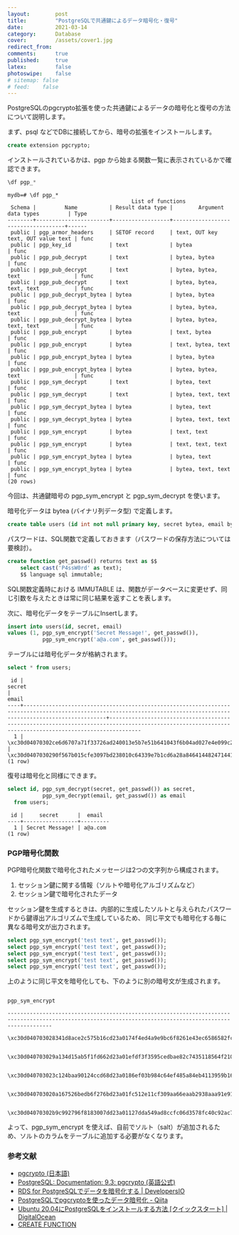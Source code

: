 ```yaml
---
layout:        post
title:         "PostgreSQLで共通鍵によるデータ暗号化・復号"
date:          2021-03-14
category:      Database
cover:         /assets/cover1.jpg
redirect_from:
comments:      true
published:     true
latex:         false
photoswipe:    false
# sitemap: false
# feed:    false
---
```


PostgreSQLのpgcrypto拡張を使った共通鍵によるデータの暗号化と復号の方法について説明します。

まず、psql などでDBに接続してから、暗号の拡張をインストールします。

```sql
create extension pgcrypto;
```

インストールされているかは、pgp から始まる関数一覧に表示されているかで確認できます。

```sql
\df pgp_*
```

```psql
mydb=# \df pgp_*
                                       List of functions
 Schema |         Name          | Result data type |        Argument data types         | Type
--------+-----------------------+------------------+------------------------------------+------
 public | pgp_armor_headers     | SETOF record     | text, OUT key text, OUT value text | func
 public | pgp_key_id            | text             | bytea                              | func
 public | pgp_pub_decrypt       | text             | bytea, bytea                       | func
 public | pgp_pub_decrypt       | text             | bytea, bytea, text                 | func
 public | pgp_pub_decrypt       | text             | bytea, bytea, text, text           | func
 public | pgp_pub_decrypt_bytea | bytea            | bytea, bytea                       | func
 public | pgp_pub_decrypt_bytea | bytea            | bytea, bytea, text                 | func
 public | pgp_pub_decrypt_bytea | bytea            | bytea, bytea, text, text           | func
 public | pgp_pub_encrypt       | bytea            | text, bytea                        | func
 public | pgp_pub_encrypt       | bytea            | text, bytea, text                  | func
 public | pgp_pub_encrypt_bytea | bytea            | bytea, bytea                       | func
 public | pgp_pub_encrypt_bytea | bytea            | bytea, bytea, text                 | func
 public | pgp_sym_decrypt       | text             | bytea, text                        | func
 public | pgp_sym_decrypt       | text             | bytea, text, text                  | func
 public | pgp_sym_decrypt_bytea | bytea            | bytea, text                        | func
 public | pgp_sym_decrypt_bytea | bytea            | bytea, text, text                  | func
 public | pgp_sym_encrypt       | bytea            | text, text                         | func
 public | pgp_sym_encrypt       | bytea            | text, text, text                   | func
 public | pgp_sym_encrypt_bytea | bytea            | bytea, text                        | func
 public | pgp_sym_encrypt_bytea | bytea            | bytea, text, text                  | func
(20 rows)
```

今回は、共通鍵暗号の pgp_sym_encrypt と pgp_sym_decrypt を使います。

暗号化データは bytea (バイナリ列データ型) で定義します。

```sql
create table users (id int not null primary key, secret bytea, email bytea);
```

パスワードは、SQL関数で定義しておきます（パスワードの保存方法については要検討）。

```sql
create function get_passwd() returns text as $$
    select cast('P4ssW0rd' as text);
    $$ language sql immutable;
```

SQL関数定義時における IMMUTABLE は、関数がデータベースに変更せず、同じ引数を与えたときは常に同じ結果を返すことを表します。

次に、暗号化データをテーブルにInsertします。

```sql
insert into users(id, secret, email)
values (1, pgp_sym_encrypt('Secret Message!', get_passwd()), 
           pgp_sym_encrypt('a@a.com', get_passwd()));
```

テーブルには暗号化データが格納されます。

```sql
select * from users;
```

```psql
 id |                                                                                secret                                                                                |                                                                        email
----+----------------------------------------------------------------------------------------------------------------------------------------------------------------------+------------------------------------------------------------------------------------------------------------------------------------------------------
  1 | \xc30d04070302ce6d6707a71f33726ad240013e5b7e51b641043f6b04ad027e4e099c2a4210c8b7759d331d78c532ce6d0caeed398389b90bee11e365fcd5501d5bccb5a752bfe55be3697958455ea9e38b | \xc30d0407030290f567b015cfe3097bd238010c64339e7b1cd6a28a8464144824714416f38b51d1686d678365ba9ac1f672664ede989a21a15320f5c5c6ea9bd3b7047e70798cb2fc58
(1 row)
```

復号は暗号化と同様にできます。

```sql
select id, pgp_sym_decrypt(secret, get_passwd()) as secret, 
           pgp_sym_decrypt(email, get_passwd()) as email
  from users;
```

```psql
 id |     secret      |  email
----+-----------------+---------
  1 | Secret Message! | a@a.com
(1 row)
```


### PGP暗号化関数

PGP暗号化関数で暗号化されたメッセージは2つの文字列から構成されます。

1. セッション鍵に関する情報（ソルトや暗号化アルゴリズムなど）
2. セッション鍵で暗号化されたデータ

セッション鍵を生成するときは、内部的に生成したソルトと与えられたパスワードから鍵導出アルゴリズムで生成しているため、
同じ平文でも暗号化する毎に異なる暗号文が出力されます。


```sql
select pgp_sym_encrypt('test text', get_passwd());
select pgp_sym_encrypt('test text', get_passwd());
select pgp_sym_encrypt('test text', get_passwd());
select pgp_sym_encrypt('test text', get_passwd());
select pgp_sym_encrypt('test text', get_passwd());
```

上のように同じ平文を暗号化しても、下のように別の暗号文が生成されます。

```psql
                                                                     pgp_sym_encrypt

----------------------------------------------------------------------------------------------------------------------------------------------------------
 \xc30d040703028341d8ace2c575b16cd23a0174f4ed4a9e9bc6f8261e43ec6586582fc3ae07a42cb861c9fd64e80c85573f4ffb8b032d8cf41ad5d25b953f461545238dc1e13619efccfec5

 \xc30d040703029a134d15ab5f1fd662d23a01efdf3f3595cedbae82c7435118564f21043bbfbb4b363a2508f8147d139a30cd058ba748237f2f7c714707ca322f6894e72776f710db8bfae0

 \xc30d040703023c124baa90124ccd68d23a0186ef03b984c64ef485a84eb4113959b163bf23c774ff03615079eb492f086028856649961a51174cc758a3e2c232d8a7d25f11a57caff3d630

 \xc30d040703020a167526bedb6f276bd23a01fc512e11cf309aa66eaab2938aaa91e911251db020cbb7df23da823bbade50e8b02820643e550fd910404c15e25457bb6c4eef6a69f6b5af6a

 \xc30d04070302b9c992796f8183007dd23a01127dda549ad8ccfc06d3578fc40c92ac74b1799f9ac6c2671811e4e6dfba7589a579832f03158045b4eddf6ced0a3ab2fb601b770801666717
```

よって、pgp_sym_encrypt を使えば、自前でソルト（salt）が追加されるため、ソルトのカラムをテーブルに追加する必要がなくなります。


### 参考文献

- [pgcrypto (日本語)](https://www.postgresql.jp/document/9.4/html/pgcrypto.html)
- [PostgreSQL: Documentation: 9.3: pgcrypto (英語公式)](https://www.postgresql.org/docs/9.3/pgcrypto.html)
- [RDS for PostgreSQLでデータを暗号化する \| DevelopersIO](https://dev.classmethod.jp/articles/data-encryption-on-rds-for-postgresql/)
- [PostgreSQLでpgcryptoを使ったデータ暗号化 - Qiita](https://qiita.com/niharu/items/f812ca3ba924ed94eefd)
- [Ubuntu 20.04にPostgreSQLをインストールする方法 \[クイックスタート\] \| DigitalOcean](https://www.digitalocean.com/community/tutorials/how-to-install-postgresql-on-ubuntu-20-04-quickstart-ja)
- [CREATE FUNCTION](https://www.postgresql.jp/document/9.2/html/sql-createfunction.html)
